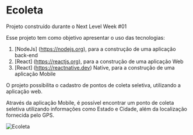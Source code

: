 # Ecoleta

Projeto construído durante o Next Level Week #01

Esse projeto tem como objetivo apresentar o uso das tecnologias:
  1. [NodeJs] (https://nodejs.org), para a construção de uma aplicação back-end
  2. [React] (https://reactjs.org), para a construção de uma aplicação Web
  3. [React] (https://reactnative.dev) Native, para a construção de uma aplicação Mobile

 O projeto possibilita o cadastro de pontos de coleta seletiva, utilizando a aplicação web.
 
 Através da aplicação Mobile, é possível encontrar um ponto de coleta seletiva utilizando informações como Estado e Cidade, além da localização fornecida pelo GPS.


![Ecoleta](https://user-images.githubusercontent.com/42386753/83950091-75511000-a7fe-11ea-8adc-653f23ec3592.png)
